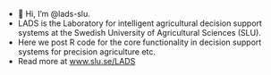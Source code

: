 - 👋 Hi, I’m @lads-slu.
- LADS is the Laboratory for intelligent agricultural decision support systems at the Swedish University of Agricultural Sciences (SLU).
- Here we post R code for the core functionality in decision support systems for precision agriculture etc.
- Read more at www.slu.se/LADS

<!---
lads-slu/lads-slu is a ✨ special ✨ repository because its `README.md` (this file) appears on your GitHub profile.
You can click the Preview link to take a look at your changes.
--->
